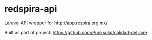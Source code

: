 # redspira-api

Laravel API wrapper for http://app.respira.org.mx/

Built as part of project: https://github.com/Punksolid/calidad-del-aire